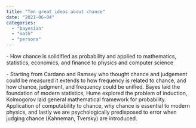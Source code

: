 ```yaml
---
title: "Ten great ideas about chance"
date: "2021-06-04"
categories: 
  - "bayesian"
  - "math"
  - "persons"
---
```


\- How chance is solidified as probability and applied to mathematics, statistics, economics, and finance to physics and computer science

\- Starting from Cardano and Ramsey who thought chance and judgement could be measured it extends to how frequency is related to chance, and how chance, judgment, and frequency could be unified. Bayes laid the foundation of modern statistics, Hume explored the problem of induction, Kolmogorov laid general mathematical framework for probability. Application of computability to chance, why chance is essential to modern physics, and lastly we are psychologically predisposed to error when judging chance (Kahneman, Tversky) are introduced.
